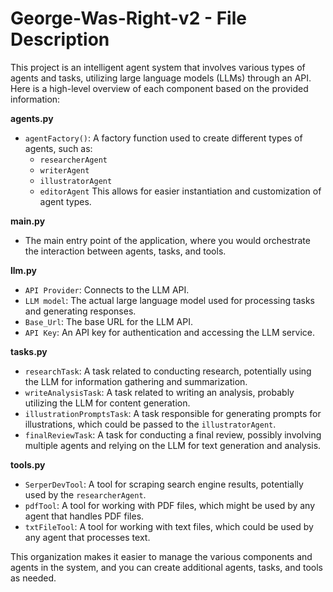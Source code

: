 # George-Was-Right-v2 - File Description

This project is an intelligent agent system that involves various types of agents and tasks, utilizing large language models (LLMs) through an API. Here is a high-level overview of each component based on the provided information:

**agents.py**

* `agentFactory()`: A factory function used to create different types of agents, such as:
  * `researcherAgent`
  * `writerAgent`
  * `illustratorAgent`
  * `editorAgent`
This allows for easier instantiation and customization of agent types.

**main.py**

* The main entry point of the application, where you would orchestrate the interaction between agents, tasks, and tools.

**llm.py**

* `API Provider`: Connects to the LLM API.
* `LLM model`: The actual large language model used for processing tasks and generating responses.
* `Base_Url`: The base URL for the LLM API.
* `API Key`: An API key for authentication and accessing the LLM service.

**tasks.py**

* `researchTask`: A task related to conducting research, potentially using the LLM for information gathering and summarization.
* `writeAnalysisTask`: A task related to writing an analysis, probably utilizing the LLM for content generation.
* `illustrationPromptsTask`: A task responsible for generating prompts for illustrations, which could be passed to the `illustratorAgent`.
* `finalReviewTask`: A task for conducting a final review, possibly involving multiple agents and relying on the LLM for text generation and analysis.

**tools.py**

* `SerperDevTool`: A tool for scraping search engine results, potentially used by the `researcherAgent`.
* `pdfTool`: A tool for working with PDF files, which might be used by any agent that handles PDF files.
* `txtFileTool`: A tool for working with text files, which could be used by any agent that processes text.

This organization makes it easier to manage the various components and agents in the system, and you can create additional agents, tasks, and tools as needed.
